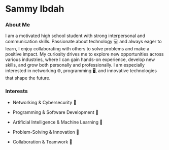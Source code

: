 # Sammy Ibdah

### About Me
I am a motivated high school student with strong interpersonal and communication skills. Passionate about technology 💻 and always eager to learn, I enjoy collaborating with others to solve problems and make a positive impact. My curiosity drives me to explore new opportunities across various industries, where I can gain hands-on experience, develop new skills, and grow both personally and professionally. I am especially interested in networking 🌐, programming 🖥️, and innovative technologies that shape the future.

### Interests
-  Networking & Cybersecurity 🔐

- Programming & Software Development 💾

- Artificial Intelligence & Machine Learning 🤖

- Problem-Solving & Innovation 🚀

- Collaboration & Teamwork 🤝


<!---
sammy2706/sammy2706 is a ✨ special ✨ repository because its `README.md` (this file) appears on your GitHub profile.
You can click the Preview link to take a look at your changes.
--->
